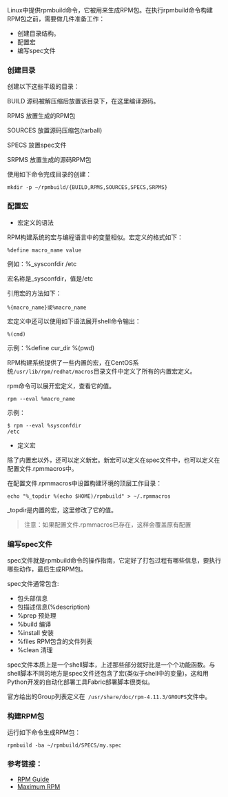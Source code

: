 ﻿
Linux中提供rpmbuild命令，它被用来生成RPM包。在执行rpmbuild命令构建RPM包之前，需要做几件准备工作：

- 创建目录结构。
- 配置宏
- 编写spec文件

### 创建目录

创建以下这些平级的目录：

BUILD 源码被解压缩后放置该目录下，在这里编译源码。

RPMS 放置生成的RPM包

SOURCES 放置源码压缩包(tarball)

SPECS 放置spec文件

SRPMS 放置生成的源码RPM包

使用如下命令完成目录的创建：

    mkdir -p ~/rpmbuild/{BUILD,RPMS,SOURCES,SPECS,SRPMS}

### 配置宏

- 宏定义的语法

RPM构建系统的宏与编程语言中的变量相似。宏定义的格式如下：

    %define macro_name value

例如：%_sysconfdir /etc

宏名称是_sysconfdir，值是/etc

引用宏的方法如下：

    %{macro_name}或%macro_name

宏定义中还可以使用如下语法展开shell命令输出：

    %(cmd)

示例：%define cur_dir %(pwd)

RPM构建系统提供了一些内置的宏，在CentOS系统`/usr/lib/rpm/redhat/macros`目录文件中定义了所有的内置宏定义。

rpm命令可以展开宏定义，查看它的值。

    rpm --eval %macro_name

示例：

    $ rpm --eval %sysconfdir
    /etc

- 定义宏

除了内置宏以外，还可以定义新宏。新宏可以定义在spec文件中，也可以定义在配置文件.rpmmacros中。

在配置文件.rpmmacros中设置构建环境的顶层工作目录：

    echo "%_topdir %(echo $HOME)/rpmbuild" > ~/.rpmmacros

_topdir是内置的宏，这里修改了它的值。

>注意：如果配置文件.rpmmacros已存在，这样会覆盖原有配置

### 编写spec文件

spec文件就是rpmbuild命令的操作指南，它定好了打包过程有哪些信息，要执行哪些动作，最后生成RPM包。

spec文件通常包含:

- 包头部信息
- 包描述信息(%description)
- %prep 预处理
- %build 编译
- %install 安装
- %files RPM包含的文件列表
- %clean 清理

spec文件本质上是一个shell脚本，上述那些部分就好比是一个个功能函数。与shell脚本不同的地方是spec文件还包含了宏(类似于shell中的变量)，这和用Python开发的自动化部署工具Fabric部署脚本很类似。

官方给出的Group列表定义在` /usr/share/doc/rpm-4.11.3/GROUPS`文件中。

### 构建RPM包

运行如下命令生成RPM包：

    rpmbuild -ba ~/rpmbuild/SPECS/my.spec

### 参考链接：

- [RPM Guide](https://docs.fedoraproject.org/en-US/Fedora_Draft_Documentation/0.1/html/RPM_Guide/)
- [Maximum RPM](http://ftp.rpm.org/max-rpm/index.html)